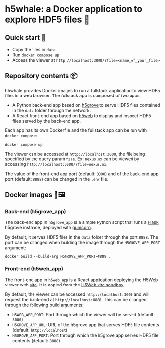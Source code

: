 # h5whale: a Docker application to explore HDF5 files 🐳

## Quick start 🚀

- Copy the files in `data`
- Run `docker compose up`
- Access the viewer at `http://localhost:3000/?file=<name_of_your_file>`

## Repository contents 📦

h5whale provides Docker images to run a fullstack application to view HDF5 files in a web browser. The fullstack app is composed of two apps:

- A Python back-end app based on [h5grove](https://github.com/silx-kit/h5grove) to serve HDF5 files contained in the `data` folder through the network.
- A React front-end app based on [h5web](https://github.com/silx-kit/h5web) to display and inspect HDF5 files served by the back-end app.

Each app has its own Dockerfile and the fullstack app can be run with `docker compose`:

```
docker compose up
```

The viewer can be accessed at `http://localhost:3000`, the file being specified by the query param `file`. Ex: `nexus.nx` can be viewed by accessing `http://localhost:3000/?file=nexus.nx`.

The value of the front-end app port (default: `3000`) and of the back-end app port (default: `8888`) can be changed in the `.env` file.

## Docker images 🐋🖼️

### Back-end (h5grove_app)

The back-end app in `h5grove_app` is a simple Python script that runs a [Flask](https://flask.palletsprojects.com/) h5grove instance, deployed with [gunicorn](https://gunicorn.org/).

By default, it serves HDF5 files in the `data` folder through the port `8888`. The port can be changed when building the image through the `H5GROVE_APP_PORT` argument:

```
docker build --build-arg H5GROVE_APP_PORT=8889 .
```

### Front-end (h5web_app)

The front-end app in `h5web_app` is a React application deploying the H5Web viewer with [vite](https://vitejs.dev/). It is copied from the [H5Web vite sandbox](https://codesandbox.io/s/h5webapp-vite-5c204).

By default, the viewer can be accessed `http://localhost:3000` and will request the back-end at `http://localhost:8888`. This can be changed through the following build arguments:

- `H5WEB_APP_PORT`: Port through which the viewer will be served (default: `3000`)
- `H5GROVE_APP_URL`: URL of the h5grove app that serves HDF5 file contents (default: `http://localhost`)
- `H5GROVE_APP_PORT`: Port through which the h5grove app serves HDF5 file contents (default: `8888`)
